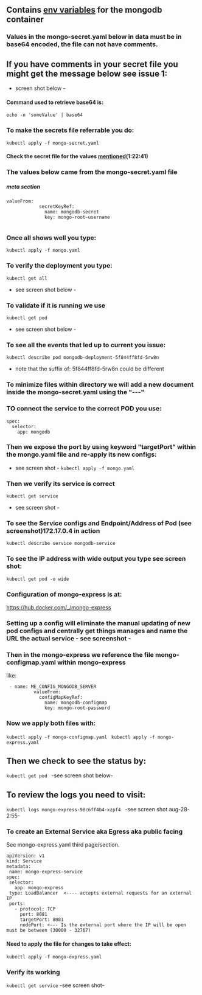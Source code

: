## Contains [env variables](https://hub.docker.com/_/mongo ) for the mongodb container
### Values in the mongo-secret.yaml below in data must be in base64 encoded, the file can not have comments.
## If you have comments in your secret file you might get the message below see issue 1:
- screen shot below -
#### Command used to retrieve base64 is: 
```echo -n 'someValue' | base64```

### To make the secrets file referrable you do:
```kubectl apply -f mongo-secret.yaml```
#### Check the secret file for the values [mentioned](https://www.youtube.com/watch?v=X48VuDVv0do)(1:22:41)


### The values below came from the mongo-secret.yaml file
##### meta section
```
valueFrom:
            secretKeyRef:
              name: mongodb-secret
              key: mongo-root-username 
              
```
### Once all shows well you type:
`kubectl apply -f mongo.yaml`

### To verify the deployment you type:
`kubectl get all`
- see screen shot below - 
### To validate if it is running we use
`kubectl get pod`
- see screen shot below -

### To see all the events that led up to current you issue:
`kubectl describe pod mongodb-deployment-5f844ff8fd-5rw8n`
* note that the suffix of: 5f844ff8fd-5rw8n could be different

### To minimize files within directory we will add a new document inside the mongo-secret.yaml using the "---" 

### TO connect the service to the correct POD you use:
```
spec:
  selector:
    app: mongodb
```

### Then we expose the port by using keyword "targetPort" within the mongo.yaml file and re-apply its new configs:
- see screen shot - 
`kubectl apply -f mongo.yaml`

### Then we verify its service is correct
`kubectl get service`
- see screen shot -

### To see the Service configs and Endpoint/Address of Pod (see screenshot)172.17.0.4 in action
`kubectl describe service mongodb-service`


### To see the IP address with wide output you type see screen shot:
`kubectl get pod -o wide`

### Configuration of mongo-express is at:
https://hub.docker.com/_/mongo-express


### Setting up a config will eliminate the manual updating of new pod configs and centrally get things manages and name the URL the actual service - see screenshot -


### Then in the mongo-express we reference the file mongo-configmap.yaml within mongo-express
like:
```
 - name: ME_CONFIG_MONGODB_SERVER
          valueFrom:
            configMapKeyRef:
              name: mongodb-configmap
              key: mongo-root-password
```

### Now we apply both files with:
`kubectl apply -f mongo-configmap.yaml `
`kubectl apply -f mongo-express.yaml `

## Then we check to see the status by:
`kubectl get pod `
-see screen shot below-

## To review the logs you need to visit:
`kubectl logs mongo-express-98c6ff4b4-xzpf4 `
-see screen shot aug-28-2:55-

### To create an External Service aka Egress aka public facing
See mongo-express.yaml third page/section.
 ```
 apiVersion: v1
kind: Service
metadata:
  name: mongo-express-service
spec:
  selector:
    app: mongo-express
  type: LoadBalancer  <---- accepts external requests for an external IP
  ports:
    - protocol: TCP
      port: 8081
      targetPort: 8081
      nodePort: <--- Is the external port where the IP will be open must be between (30000 - 32767)
```

#### Need to apply the file for changes to take effect:
`kubectl apply -f mongo-express.yaml `

### Verify its working
`kubectl get service`
-see screen shot-